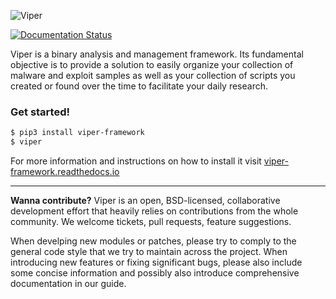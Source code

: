 ![Viper](https://viper-framework.readthedocs.io/en/latest/_images/viper.png)

[![Documentation Status](https://readthedocs.org/projects/viper-framework/badge/?version=latest)](http://viper-framework.readthedocs.io/en/latest/?badge=latest)

Viper is a binary analysis and management framework. Its fundamental objective is to provide a solution to easily organize your collection of malware and exploit samples as well as your collection of scripts you created or found over the time to facilitate your daily research.

### Get started!

```bash
$ pip3 install viper-framework
$ viper
```

For more information and instructions on how to install it visit [viper-framework.readthedocs.io](https://viper-framework.readthedocs.io/)

<hr />

**Wanna contribute?** Viper is an open, BSD-licensed, collaborative development effort that heavily relies on contributions from the whole community. We welcome tickets, pull requests, feature suggestions.

When develping new modules or patches, please try to comply to the general code style that we try to maintain across the project. When introducing new features or fixing significant bugs, please also include some concise information and possibly also introduce comprehensive documentation in our guide.
